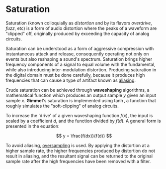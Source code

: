 # Saturation
Saturation (known colloquially as *distortion* and by its flavors *overdrive*, *fuzz*, etc) is a form of audio distortion where the peaks of a waveform are "clipped" off, originally produced by exceeding the capacity of analog circuits. 

<!--TODO: Add images of different flavors of clipping for different flavors of distortion/fuzz/overdrive/etc.-->

Saturation can be understood as a form of aggressive compression with instantaneous attack and release, consequently operating not only on events but also reshaping a sound's spectrum. Saturation brings higher frequency components of a signal to equal volume with the fundamental, while also introducing inter-modulation distortion. Producing saturation in the digital domain must be done carefully, because it produces high frequencies that can cause a type of artifact known as [aliasing](https://en.wikipedia.org/wiki/Aliasing).

Crude saturation can be achieved through **waveshaping** algorithms, a mathematical function which produces an output sample $y$ given an input sample $x$. **Gimmel**'s saturation is implemented using $\tanh$, a function that roughly simulates the "soft-clipping" of analog circuits. 

To increase the 'drive' of a given waveshaping function $f(x)$, the input is scaled by a coefficient $d$, and the function divided by $f(d)$. A general form is presented in the equation: 

$$
y = \frac{f(dx)}{f(d)}
$$

<!--TODO: Embed Desmos waveshaping sliders here -->

To avoid aliasing, [oversampling](https://en.wikipedia.org/wiki/Oversampling) is used. By applying the distortion at a higher sample rate, the higher frequencies produced by distortion do not result in aliasing, and the resultant signal can be returned to the original sample rate after the high frequencies have been removed with a filter. 